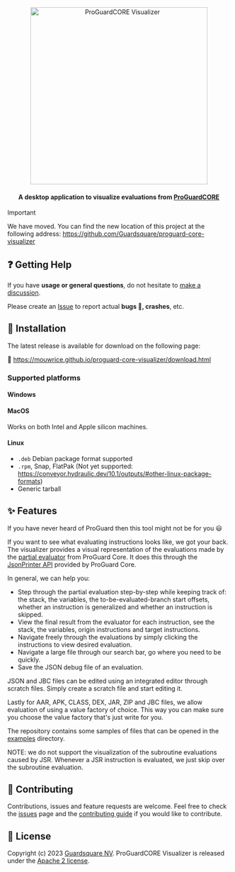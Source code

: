 <p align="center">
  <br />
  <br />
  <a href="https://mouwrice.github.io/proguard-core-visualizer/download.html">
    <img
      src="https://github.com/Mouwrice/proguard-core-visualizer/assets/56763273/e3a08c7f-0eb5-41ec-9ef9-09b11d907bc7"
      alt="ProGuardCORE Visualizer" width="400">
  </a>
</p>


<h4 align="center">A desktop application to visualize evaluations from <a href="https://github.com/Guardsquare/proguard-core"> ProGuardCORE</a></h4>

> [!IMPORTANT]
> We have moved. You can find the new location of this project at the following address:
> https://github.com/Guardsquare/proguard-core-visualizer

## ❓ Getting Help
If you have **usage or general questions**, do not hesitate to [make a discussion](https://github.com/Mouwrice/proguard-core-visualizer/discussions/new/choose).

Please create an [Issue](https://github.com/Mouwrice/proguard-core-visualizer/issues/new) to report actual **bugs 🐛, crashes**, etc.

## 💾 Installation

The latest release is available for download on the following page:

📩 https://mouwrice.github.io/proguard-core-visualizer/download.html

### Supported platforms
#### Windows
#### MacOS
Works on both Intel and Apple silicon machines.
#### Linux
- `.deb` Debian package format supported
- `.rpm`, Snap, FlatPak (Not yet supported: https://conveyor.hydraulic.dev/10.1/outputs/#other-linux-package-formats)
- Generic tarball


## ✨ Features

If you have never heard of ProGuard then this tool might not be for you 😃

If you want to see what evaluating instructions looks like, we got your back.
The visualizer provides a visual representation of the evaluations made by the [partial evaluator](https://guardsquare.github.io/proguard-core/partialevaluator.html) from ProGuard Core.
It does this through the [JsonPrinter API](https://github.com/Guardsquare/proguard-core/blob/master/base/src/main/java/proguard/evaluation/util/jsonprinter/JsonPrinter.java)
provided by ProGuard Core.

In general, we can help you:
* Step through the partial evaluation step-by-step while keeping track of:
the stack, the variables, the to-be-evaluated-branch start offsets, whether an instruction is generalized and whether an instruction is skipped.
* View the final result from the evaluator for each instruction, see the stack, the variables, origin instructions and target instructions.
* Navigate freely through the evaluations by simply clicking the instructions to view desired evaluation.
* Navigate a large file through our search bar, go where you need to be quickly.
* Save the JSON debug file of an evaluation.

JSON and JBC files can be edited using an integrated editor through scratch files. 
Simply create a scratch file and start editing it.

Lastly for AAR, APK, CLASS, DEX, JAR, ZIP and JBC files, we allow evaluation of using a value factory of choice.
This way you can make sure you choose the value factory that's just write for you. 

The repository contains some samples of files that can be opened in the [examples](examples) directory.

NOTE: we do not support the visualization of the subroutine evaluations caused by JSR.
Whenever a JSR instruction is evaluated, we just skip over the subroutine evaluation.

## 🤝 Contributing

Contributions, issues and feature requests are welcome.
Feel free to check the [issues](https://github.com/Mouwrice/proguard-core-visualizer/issues) page and the [contributing
guide](CONTRIBUTING.md) if you would like to contribute.


## 📝 License

Copyright (c) 2023 [Guardsquare NV](https://www.guardsquare.com/).
ProGuardCORE Visualizer is released under the [Apache 2 license](LICENSE).
